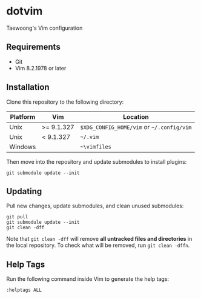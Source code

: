 # dotvim

Taewoong's Vim configuration

## Requirements

- Git
- Vim 8.2.1978 or later

## Installation

Clone this repository to the following directory:

| Platform | Vim        | Location                                  |
| -------- | ---------- | ----------------------------------------- |
| Unix     | >= 9.1.327 | `$XDG_CONFIG_HOME/vim` or `~/.config/vim` |
| Unix     | < 9.1.327  | `~/.vim`                                  |
| Windows  |            | `~\vimfiles`                              |

Then move into the repository and update submodules to install plugins:

    git submodule update --init

## Updating

Pull new changes, update submodules, and clean unused submodules:

    git pull
    git submodule update --init
    git clean -dff

Note that `git clean -dff` will remove **all untracked files and directories**
in the local repository. To check what will be removed, run `git clean -dffn`.

## Help Tags

Run the following command inside Vim to generate the help tags:

    :helptags ALL
